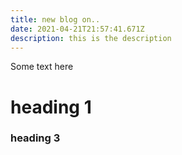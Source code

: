 ```yaml
---
title: new blog on..
date: 2021-04-21T21:57:41.671Z
description: this is the description
---
```

Some text here



# heading 1

### heading 3